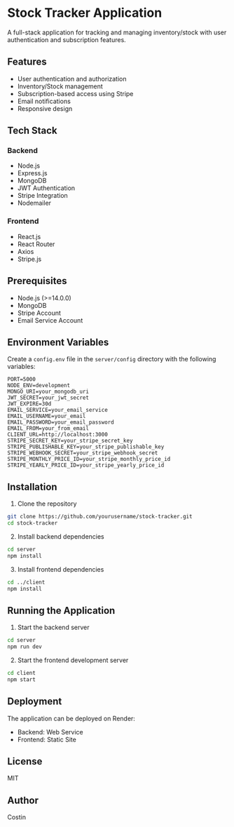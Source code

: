 # Stock Tracker Application

A full-stack application for tracking and managing inventory/stock with user authentication and subscription features.

## Features

- User authentication and authorization
- Inventory/Stock management
- Subscription-based access using Stripe
- Email notifications
- Responsive design

## Tech Stack

### Backend
- Node.js
- Express.js
- MongoDB
- JWT Authentication
- Stripe Integration
- Nodemailer

### Frontend
- React.js
- React Router
- Axios
- Stripe.js

## Prerequisites

- Node.js (>=14.0.0)
- MongoDB
- Stripe Account
- Email Service Account

## Environment Variables

Create a `config.env` file in the `server/config` directory with the following variables:

```env
PORT=5000
NODE_ENV=development
MONGO_URI=your_mongodb_uri
JWT_SECRET=your_jwt_secret
JWT_EXPIRE=30d
EMAIL_SERVICE=your_email_service
EMAIL_USERNAME=your_email
EMAIL_PASSWORD=your_email_password
EMAIL_FROM=your_from_email
CLIENT_URL=http://localhost:3000
STRIPE_SECRET_KEY=your_stripe_secret_key
STRIPE_PUBLISHABLE_KEY=your_stripe_publishable_key
STRIPE_WEBHOOK_SECRET=your_stripe_webhook_secret
STRIPE_MONTHLY_PRICE_ID=your_stripe_monthly_price_id
STRIPE_YEARLY_PRICE_ID=your_stripe_yearly_price_id
```

## Installation

1. Clone the repository
```bash
git clone https://github.com/yourusername/stock-tracker.git
cd stock-tracker
```

2. Install backend dependencies
```bash
cd server
npm install
```

3. Install frontend dependencies
```bash
cd ../client
npm install
```

## Running the Application

1. Start the backend server
```bash
cd server
npm run dev
```

2. Start the frontend development server
```bash
cd client
npm start
```

## Deployment

The application can be deployed on Render:
- Backend: Web Service
- Frontend: Static Site

## License

MIT

## Author

Costin 
